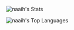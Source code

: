 ![naaih's Stats](https://github-readme-stats.vercel.app/api?username=naaih&theme=radical&show_icons=true&hide_border=true&count_private=true)

![naaih's Top Languages](https://github-readme-stats.vercel.app/api/top-langs/?username=naaih&theme=radical&show_icons=true&hide_border=true&layout=compact)
